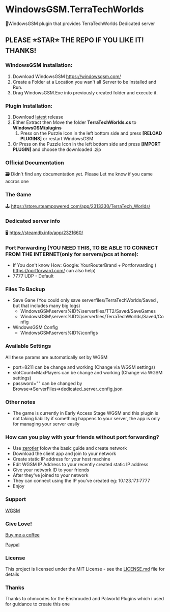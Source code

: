 # WindowsGSM.TerraTechWorlds
🧩WindowsGSM plugin that provides TerraTechWorlds Dedicated server

## PLEASE ⭐STAR⭐ THE REPO IF YOU LIKE IT! THANKS!

### WindowsGSM Installation: 
1. Download  WindowsGSM https://windowsgsm.com/ 
2. Create a Folder at a Location you wan't all Server to be Installed and Run.
3. Drag WindowsGSM.Exe into previously created folder and execute it.

### Plugin Installation:
1. Download [latest](https://https://github.com/Raziel7893/WindowsGSM.terratechworlds/releases/latest) release
2. Either Extract then Move the folder **TerraTechWorlds.cs** to **WindowsGSM/plugins** 
    1. Press on the Puzzle Icon in the left bottom side and press **[RELOAD PLUGINS]** or restart WindowsGSM
3. Or Press on the Puzzle Icon in the left bottom side and press **[IMPORT PLUGIN]** and choose the downloaded .zip

### Official Documentation
🗃️ Didn't find any documentation yet. Please Let me know if you came accros one

### The Game
🕹️ https://store.steampowered.com/app/2313330/TerraTech_Worlds/

### Dedicated server info
🖥️ https://steamdb.info/app/2321660/

### Port Forwarding (YOU NEED THIS, TO BE ABLE TO CONNECT FROM THE INTERNET(only for servers/pcs at home):
- If You don't know How: Google: YourRouterBrand + Portforwarding ( https://portforward.com/ can also help)
- 7777 UDP - Default

### Files To Backup
- Save Gane (You could only save serverfiles/TerraTechWorlds/Saved , but that includes many big logs)
  - WindowsGSM\servers\%ID%\serverfiles/TT2/Saved/SaveGames
  - WindowsGSM\servers\%ID%\serverfiles/TerraTechWorlds/Saved/Config
- WindowsGSM Config
  - WindowsGSM\servers\%ID%\configs

### Available Settings
All these params are automatically set by WGSM
- port=8211                     can be change and working (Change via WGSM settings)
- slotCount=MaxPlayers			can be change and working (Change via WGSM settings) 
- password=""					can be changed by Browse=>ServerFiles=>dedicated_server_config.json

### Other notes
- The game is currently in Early Access Stage WGSM and this plugin is not taking liability if something happens to your server, the app is only for managing your server easily

### How can you play with your friends without port forwarding?
- Use [zerotier](https://www.zerotier.com/) folow the basic guide and create network
- Download the client app and join to your network
- Create static IP address for your host machine
- Edit WGSM IP Address to your recently created static IP address
- Give your network ID to your friends
- After they've joined to your network
- They can connect using the IP you've created eg: 10.123.17.1:7777
- Enjoy

### Support
[WGSM](https://discord.com/channels/590590698907107340/645730252672335893)

### Give Love!
[Buy me a coffee](https://ko-fi.com/raziel7893)

[Paypal](https://paypal.me/raziel7893)

### License
This project is licensed under the MIT License - see the <a href="https://github.com/raziel7893/WindowsGSM.TerraTechWorlds/blob/main/LICENSE">LICENSE.md</a> file for details

### Thanks
Thanks to ohmcodes for the Enshrouded and Palworld Plugins which i used for guidance to create this one
